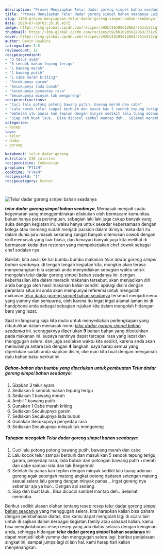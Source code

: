 ```yaml
---
description: "Proses Menyiapkan Telur dadar goreng simpel bahan seadanya Lezat"
title: "Proses Menyiapkan Telur dadar goreng simpel bahan seadanya Lezat"
slug: 1168-proses-menyiapkan-telur-dadar-goreng-simpel-bahan-seadanya-lezat
date: 2020-07-08T03:20:38.457Z
image: https://img-global.cpcdn.com/recipes/b92bb10285612863/751x532cq70/telur-dadar-goreng-simpel-bahan-seadanya-foto-resep-utama.jpg
thumbnail: https://img-global.cpcdn.com/recipes/b92bb10285612863/751x532cq70/telur-dadar-goreng-simpel-bahan-seadanya-foto-resep-utama.jpg
cover: https://img-global.cpcdn.com/recipes/b92bb10285612863/751x532cq70/telur-dadar-goreng-simpel-bahan-seadanya-foto-resep-utama.jpg
author: Devin Hawkins
ratingvalue: 3.8
reviewcount: 12
recipeingredient:
- "3 telur ayam"
- "5 sendok makan tepung terigu"
- "1 bawang merah"
- "1 bawang putih"
- "1 Cabe merah kriting"
- "Secukupnya garam"
- "Secukupnya lada bubuk"
- "Secukupnya penyedap rasa"
- "Secukupnya minyak tuk mengoreng"
recipeinstructions:
- "Cuci lalu potong potong bawang putih, bawang merah dan cabe"
- "Lalu kocok telur sampai berbuih dan masuk kan 5 sendok tepung terigu, garam, penyedap rasa, lada bubuk dan potongan bawang putih +merah dan cabe sampai rata dan tak Bergerindil"
- "Setelah itu panas kan teplon dengan minyak sedikit lalu tuang adonan goreng agak setengah mateng angkat potong dadaran setengah mateng sesuai selera lalu goreng dengan minyak panas... Ingat goreng nya sebentar aja ya bun.. Dengan api sedeng."
- "Siap deh buat lauk.. Bisa dicocol sambel mantap deh.. Selamat mencoba."
categories:
- Resep
tags:
- telur
- dadar
- goreng

katakunci: telur dadar goreng 
nutrition: 230 calories
recipecuisine: Indonesian
preptime: "PT13M"
cooktime: "PT48M"
recipeyield: "1"
recipecategory: Dinner

---
```



![Telur dadar goreng simpel bahan seadanya](https://img-global.cpcdn.com/recipes/b92bb10285612863/751x532cq70/telur-dadar-goreng-simpel-bahan-seadanya-foto-resep-utama.jpg)

<b><i>telur dadar goreng simpel bahan seadanya</i></b>, Memasak menjadi suatu kegemaran yang menggembirakan dilakukan oleh bermacam komunitas. bukan hanya para perempuan, sebagian laki laki juga cukup banyak yang suka dengan kegiatan ini. walau hanya untuk sekedar kebersamaan dengan kolega atau memang sudah menjadi passion dalam dirinya. maka dari itu dalam dunia juru masak sekarang sangat banyak ditemukan cowok dengan skill memasak yang luar biasa, dan lumayan banyak juga kita melihat di bermacam kedai dan restoran yang mempekerjakan chef cowok sebagai chef andalan nya.



Baiklah, kita awali ke hal bumbu bumbu makanan <i>telur dadar goreng simpel bahan seadanya</i>. di tengah tengah kegiatan kita, mungkin akan terasa menyenangkan bila sejenak anda menyediakan sebagian waktu untuk mengolah telur dadar goreng simpel bahan seadanya ini. dengan keberhasilan kita dalam meracik makanan tersebut, akan menjadikan diri anda bangga oleh hasil makanan kalian sendiri. apalagi disini dengan perantara situs ini anda akan mempunyai referensi untuk mengolah makanan <u>telur dadar goreng simpel bahan seadanya</u> tersebut menjadi menu yang yummy dan sempurna, oleh karena itu ingat ingat alamat laman ini di handphone anda sebagai sebagian rujukan kita dalam mengolah hidangan baru yang lezat.


Saat ini langsung saja kita mulai untuk menyediakan perlengkapan yang dibutuhkan dalam memasak menu <u><i>telur dadar goreng simpel bahan seadanya</i></u> ini. seenggaknya diperlukan <b>9</b> bahan bahan yang dibutuhkan pada makanan ini. supaya nantinya dapat tercapai rasa yang lezat dan menggugah selera. dan juga sediakan waktu kita sedikit, karena anda akan memulainya antara lain dengan <b>4</b> langkah. saya harap semua yang diperlukan sudah anda siapkan disini, oke mari kita buat dengan mengamati dulu bahan baku berikut ini.

<!--inarticleads1-->

##### Bahan-bahan dan bumbu yang diperlukan untuk pembuatan Telur dadar goreng simpel bahan seadanya:

1. Siapkan 3 telur ayam
1. Sediakan 5 sendok makan tepung terigu
1. Sediakan 1 bawang merah
1. Ambil 1 bawang putih
1. Gunakan 1 Cabe merah kriting
1. Sediakan Secukupnya garam
1. Sediakan Secukupnya lada bubuk
1. Gunakan Secukupnya penyedap rasa
1. Sediakan Secukupnya minyak tuk mengoreng




<!--inarticleads2-->

##### Tahapan mengolah Telur dadar goreng simpel bahan seadanya:

1. Cuci lalu potong potong bawang putih, bawang merah dan cabe
1. Lalu kocok telur sampai berbuih dan masuk kan 5 sendok tepung terigu, garam, penyedap rasa, lada bubuk dan potongan bawang putih +merah dan cabe sampai rata dan tak Bergerindil
1. Setelah itu panas kan teplon dengan minyak sedikit lalu tuang adonan goreng agak setengah mateng angkat potong dadaran setengah mateng sesuai selera lalu goreng dengan minyak panas... Ingat goreng nya sebentar aja ya bun.. Dengan api sedeng.
1. Siap deh buat lauk.. Bisa dicocol sambel mantap deh.. Selamat mencoba.




Berikut sedikit ulasan olahan tentang resep resep <u>telur dadar goreng simpel bahan seadanya</u> yang menggugah selera. kita harapkan kalian bisa paham dengan pembahasan diatas, dan kamu dapat mengolah lagi di acara lain untuk di sajikan dalam berbagai kegiatan family atau sahabat kalian. kamu bisa mengkolaborasi resep resep yang ada diatas selaras dengan keinginan anda, sehingga hidangan <b>telur dadar goreng simpel bahan seadanya</b> ini dapat menjadi lebih yummy dan menggugah selera lagi. berikut penjelasan singkat ini, sampai jumpa lagi di lain hal. kami harap hari kalian menyenangkan.
